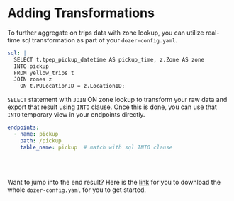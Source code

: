 # Adding Transformations

To further aggregate on trips data with zone lookup, you can utilize real-time sql transformation as part of your `dozer-config.yaml`.

```yaml
sql: |
  SELECT t.tpep_pickup_datetime AS pickup_time, z.Zone AS zone
  INTO pickup
  FROM yellow_trips t 
  JOIN zones z 
    ON t.PULocationID = z.LocationID;
```

`SELECT` statement with `JOIN` ON zone lookup to transform your raw data and export that result using `INTO` clause. Once this is done, you can use that `INTO` temporary view in your endpoints directly.

```yaml
endpoints:
  - name: pickup
    path: /pickup
    table_name: pickup  # match with sql INTO clause
```

<br /><br />

Want to jump into the end result? Here is the [link](https://github.com/getdozer/dozer/blob/main/examples/4_supabase_s3/dozer-config.yaml) for you to download the whole `dozer-config.yaml` for you to get started.
